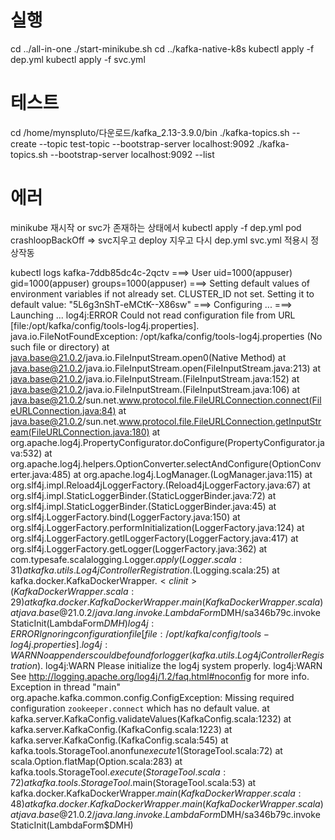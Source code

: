 # 실행

cd ../all-in-one
./start-minikube.sh
cd ../kafka-native-k8s
kubectl apply -f dep.yml
kubectl apply -f svc.yml

# 테스트

cd /home/mynspluto/다운로드/kafka_2.13-3.9.0/bin
./kafka-topics.sh --create --topic test-topic --bootstrap-server localhost:9092
./kafka-topics.sh --bootstrap-server localhost:9092 --list

# 에러

minikube 재시작 or
svc가 존재하는 상태에서 kubectl apply -f dep.yml
pod crashloopBackOff
=> svc지우고 deploy 지우고 다시 dep.yml svc.yml 적용시 정상작동

kubectl logs kafka-7ddb85dc4c-2qctv
===> User
uid=1000(appuser) gid=1000(appuser) groups=1000(appuser)
===> Setting default values of environment variables if not already set.
CLUSTER_ID not set. Setting it to default value: "5L6g3nShT-eMCtK--X86sw"
===> Configuring ...
===> Launching ...
log4j:ERROR Could not read configuration file from URL [file:/opt/kafka/config/tools-log4j.properties]. java.io.FileNotFoundException: /opt/kafka/config/tools-log4j.properties (No such file or directory) at java.base@21.0.2/java.io.FileInputStream.open0(Native Method) at java.base@21.0.2/java.io.FileInputStream.open(FileInputStream.java:213) at java.base@21.0.2/java.io.FileInputStream.<init>(FileInputStream.java:152) at java.base@21.0.2/java.io.FileInputStream.<init>(FileInputStream.java:106) at java.base@21.0.2/sun.net.www.protocol.file.FileURLConnection.connect(FileURLConnection.java:84) at java.base@21.0.2/sun.net.www.protocol.file.FileURLConnection.getInputStream(FileURLConnection.java:180) at org.apache.log4j.PropertyConfigurator.doConfigure(PropertyConfigurator.java:532) at org.apache.log4j.helpers.OptionConverter.selectAndConfigure(OptionConverter.java:485) at org.apache.log4j.LogManager.<clinit>(LogManager.java:115) at org.slf4j.impl.Reload4jLoggerFactory.<init>(Reload4jLoggerFactory.java:67) at org.slf4j.impl.StaticLoggerBinder.<init>(StaticLoggerBinder.java:72) at org.slf4j.impl.StaticLoggerBinder.<clinit>(StaticLoggerBinder.java:45) at org.slf4j.LoggerFactory.bind(LoggerFactory.java:150) at org.slf4j.LoggerFactory.performInitialization(LoggerFactory.java:124) at org.slf4j.LoggerFactory.getILoggerFactory(LoggerFactory.java:417) at org.slf4j.LoggerFactory.getLogger(LoggerFactory.java:362) at com.typesafe.scalalogging.Logger$.apply(Logger.scala:31) at kafka.utils.Log4jControllerRegistration$.<clinit>(Logging.scala:25) at kafka.docker.KafkaDockerWrapper$.<clinit>(KafkaDockerWrapper.scala:29) at kafka.docker.KafkaDockerWrapper.main(KafkaDockerWrapper.scala) at java.base@21.0.2/java.lang.invoke.LambdaForm$DMH/sa346b79c.invokeStaticInit(LambdaForm$DMH) log4j:ERROR Ignoring configuration file [file:/opt/kafka/config/tools-log4j.properties]. log4j:WARN No appenders could be found for logger (kafka.utils.Log4jControllerRegistration$). log4j:WARN Please initialize the log4j system properly. log4j:WARN See http://logging.apache.org/log4j/1.2/faq.html#noconfig for more info. Exception in thread "main" org.apache.kafka.common.config.ConfigException: Missing required configuration `zookeeper.connect` which has no default value. at kafka.server.KafkaConfig.validateValues(KafkaConfig.scala:1232) at kafka.server.KafkaConfig.<init>(KafkaConfig.scala:1223) at kafka.server.KafkaConfig.<init>(KafkaConfig.scala:545) at kafka.tools.StorageTool$.$anonfun$execute$1(StorageTool.scala:72) at scala.Option.flatMap(Option.scala:283) at kafka.tools.StorageTool$.execute(StorageTool.scala:72) at kafka.tools.StorageTool$.main(StorageTool.scala:53) at kafka.docker.KafkaDockerWrapper$.main(KafkaDockerWrapper.scala:48) at kafka.docker.KafkaDockerWrapper.main(KafkaDockerWrapper.scala) at java.base@21.0.2/java.lang.invoke.LambdaForm$DMH/sa346b79c.invokeStaticInit(LambdaForm$DMH)
